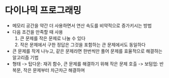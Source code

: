 # 다이나믹 프로그래밍
* 메모리 공간을 약간 더 사용하면서 연산 속도를 비약적으로 증가키시는 방법
* 다음 조건을 만족할 때 사용
  1. 큰 문제를 작은 문제로 나눌 수 있다
  2. 작은 문제에서 구한 정답은 그것을 포함하는 큰 문제에서도 동일하다
* 큰 문제를 작게 나누고, 같은 문제라면 한번씩만 풀어 문제를 효율적으로 해결하는 알고리즘 기법
* 형태
  -> 탑다운: 재귀 함수, 큰 문제를 해결하기 위해 작은 문제 호출
  -> 보텀업: 반복문, 작은 문제부터 차근차근 해결하며 
